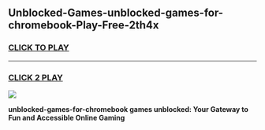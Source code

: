 
## Unblocked-Games-unblocked-games-for-chromebook-Play-Free-2th4x
<h3>
<a href="https://premium76.site?title=unblocked-games-for-chromebook&ref=17A">CLICK TO PLAY</a></h3>
<hr>

<h3>
<a href="https://premium76.site?title=unblocked-games-for-chromebook&ref=17A">CLICK 2 PLAY</a>
  
</h3>

<a href="https://premium76.site?title=unblocked-games-for-chromebook&ref=17A"><img src="https://clearcache.store/games.png"></a>


**unblocked-games-for-chromebook games unblocked: Your Gateway to Fun and Accessible Online Gaming**
